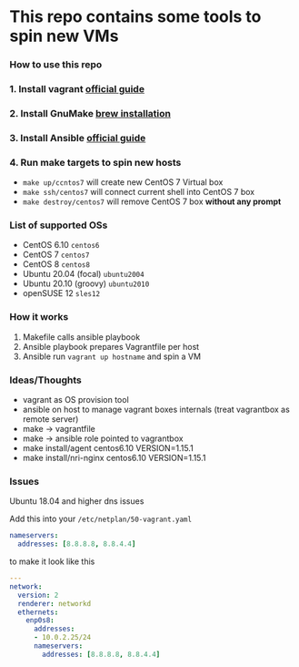 # This repo contains some tools to spin new VMs


### How to use this repo

### 1. Install vagrant [official guide](https://www.vagrantup.com/docs/installation)
### 2. Install GnuMake [brew installation](https://formulae.brew.sh/formula/make)
### 3. Install Ansible [official guide](https://docs.ansible.com/ansible/latest/installation_guide/intro_installation.html#installing-ansible-on-macos)
### 4. Run make targets to spin new hosts

- `make up/ccntos7` will create new CentOS 7 Virtual box
- `make ssh/centos7` will connect current shell into CentOS 7 box
- `make destroy/centos7` will remove CentOS 7 box **without any prompt**

### List of supported OSs
- CentOS 6.10 `centos6`
- CentOS 7 `centos7`
- CentOS 8 `centos8`
- Ubuntu 20.04 (focal) `ubuntu2004`
- Ubuntu 20.10 (groovy) `ubuntu2010`
- openSUSE 12 `sles12`

### How it works
1. Makefile calls ansible playbook
2. Ansible playbook prepares Vagrantfile per host
3. Ansible run `vagrant up hostname` and spin a VM

### Ideas/Thoughts

- vagrant as OS provision tool
- ansible on host to manage vagrant boxes internals (treat vagrantbox as remote server)
- make -> vagrantfile 
- make -> ansible role pointed to vagrantbox
- make install/agent centos6.10 VERSION=1.15.1
- make install/nri-nginx centos6.10 VERSION=1.15.1

### Issues

Ubuntu 18.04 and higher dns issues

Add this into your `/etc/netplan/50-vagrant.yaml`

```yaml
nameservers:
  addresses: [8.8.8.8, 8.8.4.4]
```

to make it look like this

```yaml
---
network:
  version: 2
  renderer: networkd
  ethernets:
    enp0s8:
      addresses:
      - 10.0.2.25/24
      nameservers:
        addresses: [8.8.8.8, 8.8.4.4]
```
